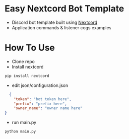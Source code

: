 # Easy Nextcord Bot Template 
+ Discord bot template built using [Nextcord](https://docs.nextcord.dev/en/stable/)
+ Application commands & listener cogs examples

# How To Use
+ Clone repo
+ Install nextcord
```python
pip install nextcord
```
+ edit json/configuration.json
```json
  {
    "token": "bot token here",
    "prefix": "prefix here",
    "owner_name": "owner name here"
}
```
+ run main.py
```python
python main.py
```
  

